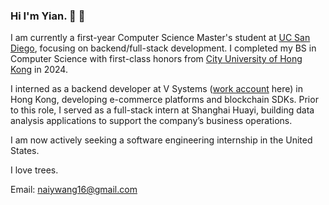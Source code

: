 ### Hi I'm Yian. 👋 🌳

<!--
**clikiii/clikiii** is a ✨ _special_ ✨ repository because its `README.md` (this file) appears on your GitHub profile.

Here are some ideas to get you started:

- 🔭 I’m currently working on ...
- 🌱 I’m currently learning ...
- 👯 I’m looking to collaborate on ...
- 🤔 I’m looking for help with ...
- 💬 Ask me about ...
- 📫 How to reach me: ...
- 😄 Pronouns: ...
- ⚡ Fun fact: ...
-->

I am currently a first-year Computer Science Master's student at [UC San Diego](https://ucsd.edu/), focusing on backend/full-stack development. I completed my BS in Computer Science with first-class honors from [City University of Hong Kong](https://www.cityu.edu.hk/) in 2024.

I interned as a backend developer at V Systems ([work account](https://github.com/YianW) here) in Hong Kong, developing e-commerce platforms and blockchain SDKs. Prior to this role, I served as a full-stack intern at Shanghai Huayi, building data analysis applications to support the company’s business operations.

I am now actively seeking a software engineering internship in the United States.

I love trees.

Email: naiywang16@gmail.com
